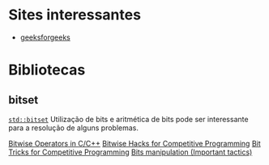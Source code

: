 # Sites interessantes
* [geeksforgeeks]

# Bibliotecas
## bitset
[`std::bitset`][<bitset>]
Utilização de bits e aritmética de bits pode ser interessante para a resolução de alguns problemas.

[Bitwise Operators in C/C++](https://www.geeksforgeeks.org/bitwise-operators-in-c-cpp/)
[Bitwise Hacks for Competitive Programming](https://www.geeksforgeeks.org/bitwise-hacks-for-competitive-programming/)
[Bit Tricks for Competitive Programming](https://www.geeksforgeeks.org/bit-tricks-competitive-programming/)
[Bits manipulation (Important tactics)](https://www.geeksforgeeks.org/bits-manipulation-important-tactics/)

[<bitset>]: http://www.cplusplus.com/reference/bitset/bitset/
[geeksforgeeks]: https://www.geeksforgeeks.org/